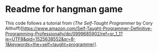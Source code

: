 # Readme for hangman game

This code follows a tutorial from (_The Self-Taught Programmer_ by Cory Althoff)[https://www.amazon.com/Self-Taught-Programmer-Definitive-Programming-Professionally/dp/0999685902/ref=sr_1_1?ie=UTF8&qid=1525638552&sr=8-1&keywords=the+self+taught+programmer].
